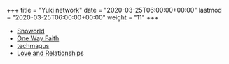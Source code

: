 +++
title = "Yuki network"
date = "2020-03-25T06:00:00+00:00"
lastmod = "2020-03-25T06:00:00+00:00"
weight = "11"
+++

- [Snoworld](https://im.youronly.one/snoworld/)
- [One Way Faith](https://im.youronly.one/way/)
- [techmagus](https://im.youronly.one/techmagus/)
- [Love and Relationships](https://im.youronly.one/love/)
